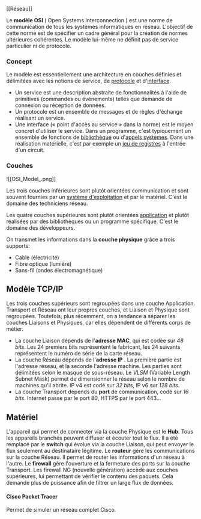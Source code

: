 [[Réseau]]

Le **modèle OSI** ( Open Systems Interconnection ) est une norme de communication de tous les systèmes informatiques en réseau. L'objectif de cette norme est de spécifier un cadre général pour la création de normes ultérieures cohérentes. Le modèle lui-même ne définit pas de service particulier ni de protocole.

### Concept

Le modèle est essentiellement une architecture en couches définies et délimitées avec les notions de service, de [protocole](https://fr.wikipedia.org/wiki/Protocole_de_communication "Protocole de communication") et d'[interface](https://fr.wikipedia.org/wiki/Interface_\(informatique\) "Interface (informatique)").

- Un service est une description abstraite de fonctionnalités à l'aide de primitives (commandes ou événements) telles que demande de connexion ou réception de données.
- Un protocole est un ensemble de messages et de règles d'échange réalisant un service.
- Une interface (« point d'accès au service » dans la norme) est le moyen concret d'utiliser le service. Dans un programme, c'est typiquement un ensemble de fonctions de [bibliothèque](https://fr.wikipedia.org/wiki/Biblioth%C3%A8que_logicielle "Bibliothèque logicielle") ou d'[appels systèmes](https://fr.wikipedia.org/wiki/Appel_syst%C3%A8me "Appel système"). Dans une réalisation matérielle, c'est par exemple un [jeu de registres](https://fr.wikipedia.org/wiki/Registre_de_processeur "Registre de processeur") à l'entrée d'un circuit.


### Couches


![[OSI_Model_.png]]

Les trois couches inférieures sont plutôt orientées communication et sont souvent fournies par un [système d'exploitation](https://fr.wikipedia.org/wiki/Syst%C3%A8me_d%27exploitation "Système d'exploitation") et par le matériel. C'est le domaine des techniciens réseau.

Les quatre couches supérieures sont plutôt orientées [application](https://fr.wikipedia.org/wiki/Application_\(informatique\) "Application (informatique)") et plutôt réalisées par des bibliothèques ou un programme spécifique. C'est le domaine des développeurs.

On  transmet les informations dans la **couche physique** grâce a trois supports: 
- Cable (électricité)
- Fibre optique (lumière)
- Sans-fil (ondes électromagnétique)

## Modèle TCP/IP

Les trois couches supérieurs sont regroupées dans une couche Application. Transport et Réseau ont leur propres couches, et Liaison et Physique sont regroupées. Toutefois, plus récemment, on a tendance a séparer les couches Liaisons et Physiques, car elles dépendent de différents corps de métier.

- La couche Liaison dépends de l'**adresse MAC**, qui est codée sur *48 bits*. Les 24 premiers bits représentent le fabricant, les 24 suivants représentent le numéro de série de la carte réseau.
- La couche Réseau dépends de l'**adresse IP** . La première partie est l'adresse réseau, et la seconde l'adresse machine. Les parties sont délimitées selon le masque de sous-réseau. Le *VLSM* (Variable Length Subnet Mask) permet de dimensionner le réseau selon le nombre de machines qu'il abrite. IP v4 est codé sur *32 bits*, IP v6 sur *128 bits*.
- La couche Transport dépends du **port** de communication, codé sur *16 bits*. Internet passe par le port 80, HTTPS par le port 443...

## Matériel

L'appareil qui permet de connecter via la couche Physique est le **Hub**. Tous les appareils branchés peuvent diffuser et écouter tout le flux.
Il a été remplacé par le **switch** qui évolue via la couche Liaison, qui peut envoyer le flux seulement au destinataire légitime.
Le **routeur** gère les communications sur la couche Réseau. Il permet de router les informations d'un réseau à l'autre.
Le **firewall** gère l'ouverture et la fermeture des ports sur la couche Transport. Les firewall NG (nouvelle génération) accède aux couches supérieures, lui permettant de vérifier le contenu des paquets. Cela demande plus de puissance afin de  filtrer un large flux de données.

#### Cisco Packet Tracer

Permet de simuler un réseau complet Cisco.